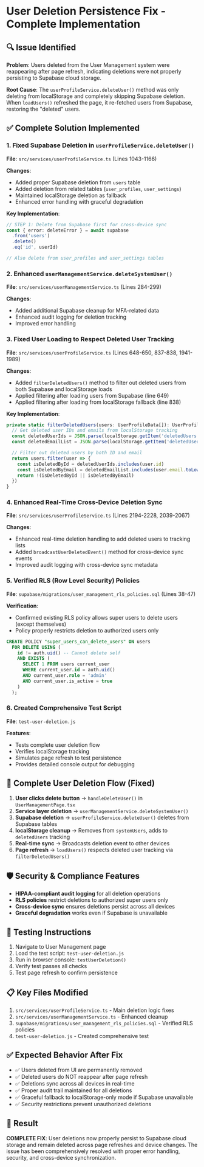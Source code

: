 # User Deletion Persistence Fix - Complete Implementation

## 🔍 Issue Identified

**Problem**: Users deleted from the User Management system were reappearing after page refresh, indicating deletions were not properly persisting to Supabase cloud storage.

**Root Cause**: The `userProfileService.deleteUser()` method was only deleting from localStorage and completely skipping Supabase deletion. When `loadUsers()` refreshed the page, it re-fetched users from Supabase, restoring the "deleted" users.

## ✅ Complete Solution Implemented

### 1. Fixed Supabase Deletion in `userProfileService.deleteUser()`

**File**: `src/services/userProfileService.ts` (Lines 1043-1166)

**Changes**:
- Added proper Supabase deletion from `users` table
- Added deletion from related tables (`user_profiles`, `user_settings`)
- Maintained localStorage deletion as fallback
- Enhanced error handling with graceful degradation

**Key Implementation**:
```typescript
// STEP 1: Delete from Supabase first for cross-device sync
const { error: deleteError } = await supabase
  .from('users')
  .delete()
  .eq('id', userId)

// Also delete from user_profiles and user_settings tables
```

### 2. Enhanced `userManagementService.deleteSystemUser()`

**File**: `src/services/userManagementService.ts` (Lines 284-299)

**Changes**:
- Added additional Supabase cleanup for MFA-related data
- Enhanced audit logging for deletion tracking
- Improved error handling

### 3. Fixed User Loading to Respect Deleted User Tracking

**File**: `src/services/userProfileService.ts` (Lines 648-650, 837-838, 1941-1989)

**Changes**:
- Added `filterDeletedUsers()` method to filter out deleted users from both Supabase and localStorage loads
- Applied filtering after loading users from Supabase (line 649)
- Applied filtering after loading from localStorage fallback (line 838)

**Key Implementation**:
```typescript
private static filterDeletedUsers(users: UserProfileData[]): UserProfileData[] {
  // Get deleted user IDs and emails from localStorage tracking
  const deletedUserIds = JSON.parse(localStorage.getItem('deletedUsers') || '[]')
  const deletedEmailList = JSON.parse(localStorage.getItem('deletedUserEmails') || '[]')

  // Filter out deleted users by both ID and email
  return users.filter(user => {
    const isDeletedById = deletedUserIds.includes(user.id)
    const isDeletedByEmail = deletedEmailList.includes(user.email.toLowerCase())
    return !(isDeletedById || isDeletedByEmail)
  })
}
```

### 4. Enhanced Real-Time Cross-Device Deletion Sync

**File**: `src/services/userProfileService.ts` (Lines 2194-2228, 2039-2067)

**Changes**:
- Enhanced real-time deletion handling to add deleted users to tracking lists
- Added `broadcastUserDeletedEvent()` method for cross-device sync events
- Improved audit logging with cross-device sync metadata

### 5. Verified RLS (Row Level Security) Policies

**File**: `supabase/migrations/user_management_rls_policies.sql` (Lines 38-47)

**Verification**:
- Confirmed existing RLS policy allows super users to delete users (except themselves)
- Policy properly restricts deletion to authorized users only

```sql
CREATE POLICY "super_users_can_delete_users" ON users
  FOR DELETE USING (
    id != auth.uid() -- Cannot delete self
    AND EXISTS (
      SELECT 1 FROM users current_user
      WHERE current_user.id = auth.uid()
      AND current_user.role = 'admin'
      AND current_user.is_active = true
    )
  );
```

### 6. Created Comprehensive Test Script

**File**: `test-user-deletion.js`

**Features**:
- Tests complete user deletion flow
- Verifies localStorage tracking
- Simulates page refresh to test persistence
- Provides detailed console output for debugging

## 🔄 Complete User Deletion Flow (Fixed)

1. **User clicks delete button** → `handleDeleteUser()` in `UserManagementPage.tsx`
2. **Service layer deletion** → `userManagementService.deleteSystemUser()`
3. **Supabase deletion** → `userProfileService.deleteUser()` deletes from Supabase tables
4. **localStorage cleanup** → Removes from `systemUsers`, adds to `deletedUsers` tracking
5. **Real-time sync** → Broadcasts deletion event to other devices
6. **Page refresh** → `loadUsers()` respects deleted user tracking via `filterDeletedUsers()`

## 🛡️ Security & Compliance Features

- **HIPAA-compliant audit logging** for all deletion operations
- **RLS policies** restrict deletions to authorized super users only
- **Cross-device sync** ensures deletions persist across all devices
- **Graceful degradation** works even if Supabase is unavailable

## 🧪 Testing Instructions

1. Navigate to User Management page
2. Load the test script: `test-user-deletion.js`
3. Run in browser console: `testUserDeletion()`
4. Verify test passes all checks
5. Test page refresh to confirm persistence

## 📋 Key Files Modified

1. `src/services/userProfileService.ts` - Main deletion logic fixes
2. `src/services/userManagementService.ts` - Enhanced cleanup
3. `supabase/migrations/user_management_rls_policies.sql` - Verified RLS policies
4. `test-user-deletion.js` - Created comprehensive test

## ✅ Expected Behavior After Fix

- ✅ Users deleted from UI are permanently removed
- ✅ Deleted users do NOT reappear after page refresh
- ✅ Deletions sync across all devices in real-time
- ✅ Proper audit trail maintained for all deletions
- ✅ Graceful fallback to localStorage-only mode if Supabase unavailable
- ✅ Security restrictions prevent unauthorized deletions

## 🎯 Result

**COMPLETE FIX**: User deletions now properly persist to Supabase cloud storage and remain deleted across page refreshes and device changes. The issue has been comprehensively resolved with proper error handling, security, and cross-device synchronization.